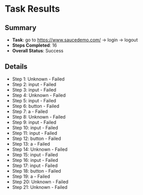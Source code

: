 
# Task Results

## Summary
- **Task**: go to https://www.saucedemo.com/ -> login -> logout
- **Steps Completed**: 16
- **Overall Status**: Success

## Details
- Step 1: Unknown - Failed
- Step 2: input - Failed
- Step 3: input - Failed
- Step 4: Unknown - Failed
- Step 5: input - Failed
- Step 6: button - Failed
- Step 7: a - Failed
- Step 8: Unknown - Failed
- Step 9: input - Failed
- Step 10: input - Failed
- Step 11: input - Failed
- Step 12: button - Failed
- Step 13: a - Failed
- Step 14: Unknown - Failed
- Step 15: input - Failed
- Step 16: input - Failed
- Step 17: input - Failed
- Step 18: button - Failed
- Step 19: a - Failed
- Step 20: Unknown - Failed
- Step 21: Unknown - Failed
